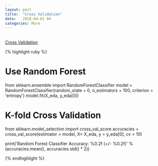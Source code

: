 ```yaml
---
layout: post
title:  "Cross Validation"
date:   2018-04-01 04
categories: More
---
```

<br />

<a href="https://scikit-learn.org/stable/modules/cross_validation.html">
Cross Validation
</a>

{% highlight ruby %}

# Use Random Forest 
from sklearn.ensemble import RandomForestClassifier
model = RandomForestClassifier(random_state = 0, n_estimators = 100, criterion = 'entropy')
model.fit(X_eda, y_eda[0])

# K-fold Cross Validation
from sklearn.model_selection import cross_val_score
accuracies = cross_val_score(estimator = model, X= X_eda, y = y_eda[0], cv = 10)

print('Random Forest Classifier Accuracy: %0.2f (+/- %0.2f)'  % (accuracies.mean(), accuracies.std() * 2))

{% endhighlight %}